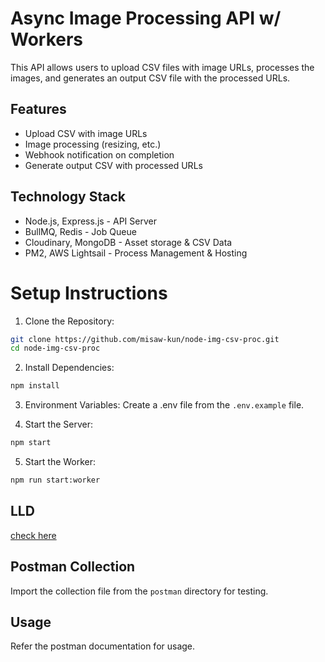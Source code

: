 # Async Image Processing API w/ Workers

This API allows users to upload CSV files with image URLs, processes the images, and generates an output CSV file with the processed URLs.

## Features

- Upload CSV with image URLs
- Image processing (resizing, etc.)
- Webhook notification on completion
- Generate output CSV with processed URLs

## Technology Stack

- Node.js, Express.js - API Server
- BullMQ, Redis - Job Queue
- Cloudinary, MongoDB - Asset storage & CSV Data
- PM2, AWS Lightsail - Process Management & Hosting

# Setup Instructions

1. Clone the Repository:

```sh
git clone https://github.com/misaw-kun/node-img-csv-proc.git
cd node-img-csv-proc
```

2. Install Dependencies:

```sh
npm install
```

3. Environment Variables:
   Create a .env file from the `.env.example` file.

4. Start the Server:

```sh
npm start
```

5. Start the Worker:

```sh
npm run start:worker
```

## LLD

[check here](./LLD.md)

## Postman Collection

Import the collection file from the `postman` directory for testing.

## Usage

Refer the postman documentation for usage.
